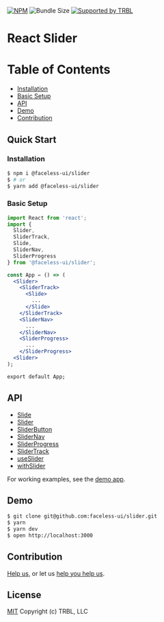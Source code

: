 [![NPM](https://img.shields.io/npm/v/@faceless-ui/slider)](https://www.npmjs.com/@faceless-ui/slider)
![Bundle Size](https://img.shields.io/bundlephobia/minzip/@faceless-ui/slider?label=zipped)
[![Supported by TRBL](https://img.shields.io/badge/supported_by-TRBL-black)](https://github.com/trouble)

# React Slider

# Table of Contents
  - [Installation](#installation)
  - [Basic Setup](#basic-setup)
  - [API](#api)
  - [Demo](#demo)
  - [Contribution](#contribution)

## Quick Start

### Installation

```bash
$ npm i @faceless-ui/slider
$ # or
$ yarn add @faceless-ui/slider
```

### Basic Setup

```jsx
import React from 'react';
import {
  Slider,
  SliderTrack,
  Slide,
  SliderNav,
  SliderProgress
} from '@faceless-ui/slider';

const App = () => (
  <Slider>
    <SliderTrack>
      <Slide>
        ...
      </Slide>
    </SliderTrack>
    <SliderNav>
      ...
    </SliderNav>
    <SliderProgress>
      ...
    </SliderProgress>
  <Slider>
);

export default App;
```

## API

  - [Slide](./src/Slide/README.md)
  - [Slider](./src/Slider/README.md)
  - [SliderButton](./src/SliderButton/README.md)
  - [SliderNav](./src/SliderNav/README.md)
  - [SliderProgress](./src/SliderProgress/README.md)
  - [SliderTrack](./src/SliderTrack/README.md)
  - [useSlider](./src/useSlider/README.md)
  - [withSlider](./src/withSlider/README.md)

For working examples, see the [demo app](./demo/App.demo.js).

## Demo

```bash
$ git clone git@github.com:faceless-ui/slider.git
$ yarn
$ yarn dev
$ open http://localhost:3000
```

## Contribution

[Help us,](https://github.com/faceless-ui/.github/blob/master/CONTRIBUTING.md) or let us [help you help us](https://github.com/faceless-ui/.github/blob/master/SUPPORT.md).

## License

[MIT](https://github.com/faceless-ui/slider/blob/master/LICENSE) Copyright (c) TRBL, LLC
